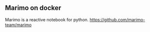 ## Marimo on docker

Marimo is a reactive notebook for python. https://github.com/marimo-team/marimo


